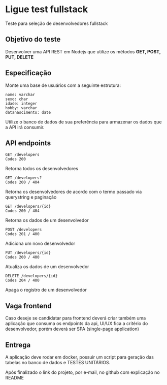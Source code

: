 # Ligue test fullstack
Teste para seleção de desenvolvedores fullstack

## Objetivo do teste
Desenvolver uma API REST em Nodejs que utilize os métodos **GET, POST, PUT, DELETE**

## Especificação
Monte uma base de usuários com a seguinte estrutura:

```
nome: varchar
sexo: char
idade: integer
hobby: varchar
datanascimento: date
```

Utilize o ​banco de dados​ de sua preferência para armazenar os dados que a API irá
consumir.

## API endpoints

```
GET /developers
Codes 200
```
Retorna todos os desenvolvedores

```
GET /developers?
Codes 200 / 404
```
Retorna os desenvolvedores de acordo com o termo passado via querystring e
paginação

```
GET /developers/{id}
Codes 200 / 404
```
Retorna os dados de um desenvolvedor

```
POST /developers
Codes 201 / 400
```
Adiciona um novo desenvolvedor

```
PUT /developers/{id}
Codes 200 / 400
```
Atualiza os dados de um desenvolvedor

```
DELETE /developers/{id}
Codes 204 / 400
```
Apaga o registro de um desenvolvedor

## Vaga frontend
Caso deseje se candidatar para frontend deverá criar também uma aplicação que consuma os endpoints da api, UI/UX fica a critério do desenvolvedor, porém deverá ser SPA (single-page application)
 
## Entrega
A aplicação deve rodar em docker, possuir um script para geração das tabelas no banco de dados e TESTES UNITÁRIOS.

Após finalizado o link do projeto, por e-mail, no github com explicação no README

